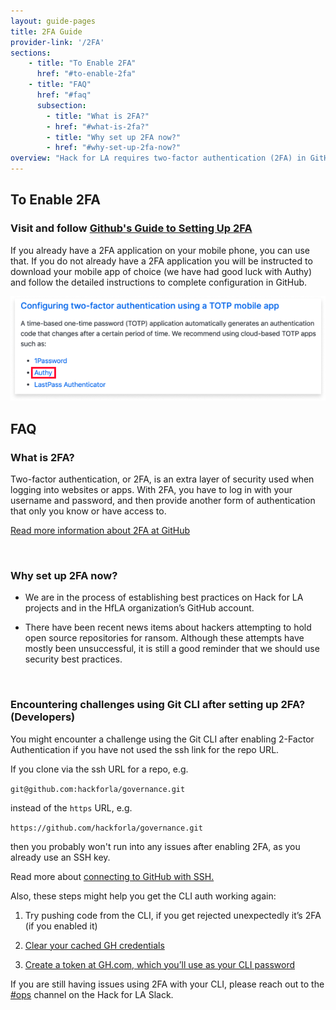 ```yaml
---
layout: guide-pages
title: 2FA Guide
provider-link: '/2FA'
sections:   
    - title: "To Enable 2FA"
      href: "#to-enable-2fa"
    - title: "FAQ"
      href: "#faq"
      subsection: 
        - title: "What is 2FA?"
        - href: "#what-is-2fa?"
        - title: "Why set up 2FA now?"
        - href: "#why-set-up-2fa-now?"
overview: "Hack for LA requires two-factor authentication (2FA) in GitHub for all project contributors. Lorem ipsum dolor sit amet consec."
---
```


## To Enable 2FA
### Visit and follow [Github's Guide to Setting Up 2FA](https://docs.github.com/en/github/authenticating-to-github/configuring-two-factor-authentication "Github's Guide to Setting Up 2FA")

If you already have a 2FA application on your mobile phone, you can use that. If you do not already have a 2FA application you will be instructed to download your mobile app of choice (we have had good luck with Authy) and follow the detailed instructions to complete configuration in GitHub.

<img src="assets/images/guides/2FA/2FA-Screenshot.png">

## FAQ

### What is 2FA?

Two-factor authentication, or 2FA, is an extra layer of security used when logging into websites or apps. With 2FA, you have to log in with your username and password, and then provide another form of authentication that only you know or have access to.

[Read more information about 2FA at GitHub](https://www.hackforla.org/guide-pages/2FA)




<br>

### Why set up 2FA now?


- We are in the process of establishing best practices on Hack for LA projects and in the HfLA organization’s GitHub account.

- There have been recent news items about hackers attempting to hold open source repositories for ransom. Although these attempts have mostly been unsuccessful, it is still a good reminder that we should use security best practices.



<br>

### Encountering challenges using Git CLI after setting up 2FA? (Developers)


You might encounter a challenge using the Git CLI after enabling 2-Factor Authentication if you have not used the ssh link for the repo URL.


If you clone via the ssh URL for a repo, e.g.

`git@github.com:hackforla/governance.git`

instead of the `https` URL, e.g.

`https://github.com/hackforla/governance.git`

then you probably won't run into any issues after enabling 2FA, as you already use an SSH key.


Read more about [connecting to GitHub with SSH.](https://docs.github.com/en/github/authenticating-to-github/connecting-to-github-with-ssh)

Also, these steps might help you get the CLI auth working again:

1. Try pushing code from the CLI, if you get rejected unexpectedly it’s 2FA (if you enabled it)

2. [Clear your cached GH credentials](https://devconnected.com/how-to-clear-git-cache/#:~:text=The%20easiest%20way%20to%20clear,remove%20an%20entire%20working%20directory.)

3. [Create a token at GH.com, which you’ll use as your CLI password](https://docs.github.com/en/github/authenticating-to-github/creating-a-personal-access-token)


If you are still having issues using 2FA with your CLI, please reach out to the [#ops](https://app.slack.com/client/T04502KQX/CV7QGL66B) channel on the Hack for LA Slack.


